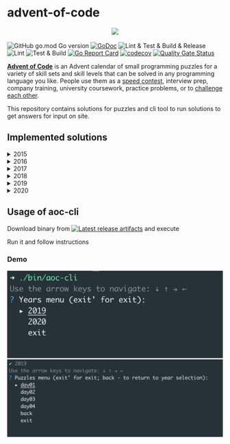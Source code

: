 # advent-of-code
<p align="center">
    <img src="https://user-images.githubusercontent.com/16360374/49324718-7954f100-f4e8-11e8-8ef6-1b701afc504f.png" width="225"/>
</p>  


![GitHub go.mod Go version](https://img.shields.io/github/go-mod/go-version/obalunenko/advent-of-code)
[![GoDoc](https://godoc.org/github.com/obalunenko/advent-of-code?status.svg)](https://godoc.org/github.com/obalunenko/advent-of-code)
![Lint & Test & Build & Release](https://github.com/obalunenko/advent-of-code/workflows/Lint%20&%20Test%20&%20Build%20&%20Release/badge.svg)
![Lint](https://github.com/obalunenko/advent-of-code/workflows/Lint/badge.svg)
![Test & Build](https://github.com/obalunenko/advent-of-code/workflows/Test%20&%20Build/badge.svg)
[![Go Report Card](https://goreportcard.com/badge/github.com/obalunenko/advent-of-code)](https://goreportcard.com/report/github.com/obalunenko/advent-of-code)
[![codecov](https://codecov.io/gh/obalunenko/advent-of-code/branch/master/graph/badge.svg)](https://codecov.io/gh/obalunenko/advent-of-code)
[![Quality Gate Status](https://sonarcloud.io/api/project_badges/measure?project=obalunenko_advent-of-code&metric=alert_status)](https://sonarcloud.io/dashboard?id=obalunenko_advent-of-code)


[**Advent of Code**](http://adventofcode.com/) is an Advent calendar of small programming puzzles for a 
variety of skill sets and skill levels that can be solved in any programming language you like. 
People use them as a [speed contest](https://adventofcode.com/2019/leaderboard), interview prep, company training, 
university coursework, practice problems, 
or to [challenge each other](https://www.reddit.com/r/adventofcode/search?q=flair%3Aupping&restrict_sr=on).

This repository contains solutions for puzzles and cli tool to run solutions to get answers for input on site.

## Implemented solutions

<details>
  <summary>2015</summary>  
    
  - [x] [Day 1: Not Quite Lisp](https://adventofcode.com/2015/day/1)
  - [ ] [Day 2: I Was Told There Would Be No Math](https://adventofcode.com/2015/day/2)
  - [ ] [Day 3: Perfectly Spherical Houses in a Vacuum](https://adventofcode.com/2015/day/3)
  - [ ] [Day 4: The Ideal Stocking Stuffer](https://adventofcode.com/2015/day/4)
  - [ ] [Day 5: Doesn't He Have Intern-Elves For This?](https://adventofcode.com/2015/day/5)
  - [ ] [Day 6: Probably a Fire Hazard](https://adventofcode.com/2015/day/6)
  - [ ] [Day 7: Some Assembly Required](https://adventofcode.com/2015/day/7)
  - [ ] [Day 8: Matchsticks](https://adventofcode.com/2015/day/8)
  - [ ] [Day 9: All in a Single Night](https://adventofcode.com/2015/day/9)
  - [ ] [Day 10: Elves Look, Elves Say](https://adventofcode.com/2015/day/10)
  - [ ] [Day 11: Corporate Policy](https://adventofcode.com/2015/day/11)
  - [ ] [Day 12: JSAbacusFramework.io](https://adventofcode.com/2015/day/12)
  - [ ] [Day 13: Knights of the Dinner Table](https://adventofcode.com/2015/day/13)
  - [ ] [Day 14: Reindeer Olympics](https://adventofcode.com/2015/day/14)
  - [ ] [Day 15: Science for Hungry People](https://adventofcode.com/2015/day/15)
  - [ ] [Day 16: Aunt Sue](https://adventofcode.com/2015/day/16)
  - [ ] [Day 17: No Such Thing as Too Much](https://adventofcode.com/2015/day/17)
  - [ ] [Day 18: Like a GIF For Your Yard](https://adventofcode.com/2015/day/18)
  - [ ] [Day 19: Medicine for Rudolph](https://adventofcode.com/2015/day/19)
  - [ ] [Day 20: Infinite Elves and Infinite Houses](https://adventofcode.com/2015/day/20)
  - [ ] [Day 21: RPG Simulator 20XX](https://adventofcode.com/2015/day/21)
  - [ ] [Day 22: Wizard Simulator 20XX](https://adventofcode.com/2015/day/22)
  - [ ] [Day 23: Opening the Turing Lock](https://adventofcode.com/2015/day/23)
  - [ ] [Day 24: It Hangs in the Balance](https://adventofcode.com/2015/day/24)
  - [ ] [Day 25: Let It Snow](https://adventofcode.com/2015/day/25)
    
</details>


<details>
  <summary>2016</summary>  
    
  - [x] [Day 1: No Time for a Taxicab](https://adventofcode.com/2016/day/1)
  - [ ] [Day 2: Bathroom Security](https://adventofcode.com/2016/day/2)
  - [ ] [Day 3: Squares With Three Sides](https://adventofcode.com/2016/day/3)
  - [ ] [Day 4: Security Through Obscurity](https://adventofcode.com/2016/day/4)
  - [ ] [Day 5: How About a Nice Game of Chess?](https://adventofcode.com/2016/day/5)
  - [ ] [Day 6: Signals and Noise](https://adventofcode.com/2016/day/6)
  - [ ] [Day 7: Internet Protocol Version 7](https://adventofcode.com/2016/day/7)
  - [ ] [Day 8: Two-Factor Authentication](https://adventofcode.com/2016/day/8)
  - [ ] [Day 9: Explosives in Cyberspace](https://adventofcode.com/2016/day/9)
  - [ ] [Day 10: Balance Bots](https://adventofcode.com/2016/day/10)
  - [ ] [Day 11: Radioisotope Thermoelectric Generators](https://adventofcode.com/2016/day/11)
  - [ ] [Day 12: Leonardo's Monorail](https://adventofcode.com/2016/day/12)
  - [ ] [Day 13: A Maze of Twisty Little Cubicles](https://adventofcode.com/2016/day/13)
  - [ ] [Day 14: One-Time Pad](https://adventofcode.com/2016/day/14)
  - [ ] [Day 15: Timing is Everything](https://adventofcode.com/2016/day/15)
  - [ ] [Day 16: Dragon Checksum](https://adventofcode.com/2016/day/16)
  - [ ] [Day 17: Two Steps Forward](https://adventofcode.com/2016/day/17)
  - [ ] [Day 18: Like a Rogue](https://adventofcode.com/2016/day/18)
  - [ ] [Day 19: An Elephant Named Joseph](https://adventofcode.com/2016/day/19)
  - [ ] [Day 20: Firewall Rules](https://adventofcode.com/2016/day/20)
  - [ ] [Day 21: Scrambled Letters and Hash](https://adventofcode.com/2016/day/21)
  - [ ] [Day 22: Grid Computing](https://adventofcode.com/2016/day/22)
  - [ ] [Day 23: Safe Cracking](https://adventofcode.com/2016/day/23)
  - [ ] [Day 24: Air Duct Spelunking](https://adventofcode.com/2016/day/24)
  - [ ] [Day 25: Clock Signal](https://adventofcode.com/2016/day/25)
    
</details>

<details>
  <summary>2017</summary>  
    
  - [x] [Day 1: Inverse Captcha](https://adventofcode.com/2017/day/1)
  - [ ] [Day 2: Corruption Checksum](https://adventofcode.com/2017/day/2)
  - [ ] [Day 3: Spiral Memory](https://adventofcode.com/2017/day/3)
  - [ ] [Day 4: High-Entropy Passphrases](https://adventofcode.com/2017/day/4)
  - [ ] [Day 5: A Maze of Twisty Trampolines, All Alike](https://adventofcode.com/2017/day/5)
  - [ ] [Day 6: Memory Reallocation](https://adventofcode.com/2017/day/6)
  - [ ] [Day 7: Recursive Circus](https://adventofcode.com/2017/day/7)
  - [ ] [Day 8: I Heard You Like Registers](https://adventofcode.com/2017/day/8)
  - [ ] [Day 9: Stream Processing](https://adventofcode.com/2017/day/9)
  - [ ] [Day 10: Knot Hash](https://adventofcode.com/2017/day/10)
  - [ ] [Day 11: Hex Ed](https://adventofcode.com/2017/day/11)
  - [ ] [Day 12: Digital Plumber](https://adventofcode.com/2017/day/12)
  - [ ] [Day 13: Packet Scanners](https://adventofcode.com/2017/day/13)
  - [ ] [Day 14: Disk Defragmentation](https://adventofcode.com/2017/day/14)
  - [ ] [Day 15: Dueling Generators](https://adventofcode.com/2017/day/15)
  - [ ] [Day 16: Permutation Promenade](https://adventofcode.com/2017/day/16)
  - [ ] [Day 17: Spinlock](https://adventofcode.com/2017/day/17)
  - [ ] [Day 18: Duet](https://adventofcode.com/2017/day/18)
  - [ ] [Day 19: A Series of Tubes](https://adventofcode.com/2017/day/19)
  - [ ] [Day 20: Particle Swarm](https://adventofcode.com/2017/day/20)
  - [ ] [Day 21: Fractal Art](https://adventofcode.com/2017/day/21)
  - [ ] [Day 22: Sporifica Virus](https://adventofcode.com/2017/day/22)
  - [ ] [Day 23: Coprocessor Conflagration](https://adventofcode.com/2017/day/23)
  - [ ] [Day 24: Electromagnetic Moat](https://adventofcode.com/2017/day/24)
  - [ ] [Day 25: The Halting Problem](https://adventofcode.com/2017/day/25)
    
</details>

<details>
  <summary>2018</summary>  
    
  - [x] [Day 1: Chronal Calibration](https://adventofcode.com/2018/day/1)
  - [ ] [Day 2: Inventory Management System](https://adventofcode.com/2018/day/2)
  - [ ] [Day 3: No Matter How You Slice It](https://adventofcode.com/2018/day/3)
  - [ ] [Day 4: Repose Record](https://adventofcode.com/2018/day/4)
  - [ ] [Day 5: Alchemical Reduction](https://adventofcode.com/2018/day/5)
  - [ ] [Day 6: Chronal Coordinates](https://adventofcode.com/2018/day/6)
  - [ ] [Day 7: The Sum of Its Parts](https://adventofcode.com/2018/day/7)
  - [ ] [Day 8: Memory Maneuver](https://adventofcode.com/2018/day/8)
  - [ ] [Day 9: Marble Mania](https://adventofcode.com/2018/day/9)
  - [ ] [Day 10: The Stars Align](https://adventofcode.com/2018/day/10)
  - [ ] [Day 11: Chronal Charge](https://adventofcode.com/2018/day/11)
  - [ ] [Day 12: Subterranean Sustainability](https://adventofcode.com/2018/day/12)
  - [ ] [Day 13: Mine Cart Madness](https://adventofcode.com/2018/day/13)
  - [ ] [Day 14: Chocolate Charts](https://adventofcode.com/2018/day/14)
  - [ ] [Day 15: Beverage Bandits](https://adventofcode.com/2018/day/15)
  - [ ] [Day 16: Chronal Classification](https://adventofcode.com/2018/day/16)
  - [ ] [Day 17: Reservoir Research](https://adventofcode.com/2018/day/17)
  - [ ] [Day 18: Settlers of The North Pole](https://adventofcode.com/2018/day/18)
  - [ ] [Day 19: Go With The Flow](https://adventofcode.com/2018/day/19)
  - [ ] [Day 20: A Regular Map](https://adventofcode.com/2018/day/20)
  - [ ] [Day 21: Chronal Conversion](https://adventofcode.com/2018/day/21)
  - [ ] [Day 22: Mode Maze](https://adventofcode.com/2018/day/22)
  - [ ] [Day 23: Experimental Emergency Teleportation](https://adventofcode.com/2018/day/23)
  - [ ] [Day 24: Immune System Simulator 20XX](https://adventofcode.com/2018/day/24)
  - [ ] [Day 25: Four-Dimensional Adventure](https://adventofcode.com/2018/day/25)
  
</details>


<details>
  <summary>2019</summary>  
    
  - [x] [Day 1: The Tyranny of the Rocket Equation](https://adventofcode.com/2019/day/1)
  - [x] [Day 2: 1202 Program Alarm](https://adventofcode.com/2019/day/2)
  - [x] [Day 3: Crossed Wires](https://adventofcode.com/2019/day/3)
  - [x] [Day 4: Secure Container](https://adventofcode.com/2019/day/4)
  - [ ] [Day 5: Sunny with a Chance of Asteroids](https://adventofcode.com/2019/day/5)
  - [ ] [Day 6: Universal Orbit Map](https://adventofcode.com/2019/day/6)
  - [ ] [Day 7: Amplification Circuit](https://adventofcode.com/2019/day/7)
  - [ ] [Day 8: Space Image Format](https://adventofcode.com/2019/day/8)
  - [ ] [Day 9: Sensor Boost](https://adventofcode.com/2019/day/9)
  - [ ] [Day 10: Monitoring Station](https://adventofcode.com/2019/day/10)
  - [ ] [Day 11: Space Police](https://adventofcode.com/2019/day/11)
  - [ ] [Day 12: The N-Body Problem](https://adventofcode.com/2019/day/12)
  - [ ] [Day 13: Care Package](https://adventofcode.com/2019/day/13)
  - [ ] [Day 14: Space Stoichiometry](https://adventofcode.com/2019/day/14)
  - [ ] [Day 15: Oxygen System](https://adventofcode.com/2019/day/15)
  - [ ] [Day 16: Flawed Frequency Transmission](https://adventofcode.com/2019/day/16)
  - [ ] [Day 17: Set and Forget](https://adventofcode.com/2019/day/17)
  - [ ] [Day 18: Many-Worlds Interpretation](https://adventofcode.com/2019/day/18)
  - [ ] [Day 19: Tractor Beam](https://adventofcode.com/2019/day/19)
  - [ ] [Day 20: Donut Maze](https://adventofcode.com/2019/day/20)
  - [ ] [Day 21: Springdroid Adventure](https://adventofcode.com/2019/day/21)
  - [ ] [Day 22: Slam Shuffle](https://adventofcode.com/2019/day/22)
  - [ ] [Day 23: Category Six](https://adventofcode.com/2019/day/23)
  - [ ] [Day 24: Planet of Discord](https://adventofcode.com/2019/day/24)
  - [ ] [Day 25: Cryostasis](https://adventofcode.com/2019/day/25)
    
</details>


<details>
  <summary>2020</summary>  
    
  - [x] [Day 1: Report Repair](https://adventofcode.com/2020/day/1)
  - [x] [Day 2: Password Philosophy](https://adventofcode.com/2020/day/2)
  - [ ] [Day 3: Toboggan Trajectory](https://adventofcode.com/2020/day/3)
  - [ ] [Day 4: Passport Processing](https://adventofcode.com/2020/day/4)
  - [ ] [Day 5: Binary Boarding](https://adventofcode.com/2020/day/5)
  - [ ] [Day 6: Custom Customs](https://adventofcode.com/2020/day/6)
  - [ ] [Day 7: Handy Haversacks](https://adventofcode.com/2020/day/7)
  - [ ] [Day 8: Handheld Halting](https://adventofcode.com/2020/day/8)
  - [ ] [Day 9: Encoding Error](https://adventofcode.com/2020/day/9)
  - [ ] [Day 10: Adapter Array](https://adventofcode.com/2020/day/10)
  - [ ] [Day 11: Seating System](https://adventofcode.com/2020/day/11)
  - [ ] [Day 12: Rain Risk](https://adventofcode.com/2020/day/12)
  - [ ] [Day 13: Shuttle Search](https://adventofcode.com/2020/day/13)
  - [ ] [Day 14: Docking Data](https://adventofcode.com/2020/day/14)
  - [ ] [Day 15: Rambunctious Recitation](https://adventofcode.com/2020/day/15)
  - [ ] [Day 16: Ticket Translation](https://adventofcode.com/2020/day/16)
  - [ ] [Day 17: Conway Cubes](https://adventofcode.com/2020/day/17)
  - [ ] [Day 18: Operation Order](https://adventofcode.com/2020/day/18)
  - [ ] [Day 19: Monster Messages](https://adventofcode.com/2020/day/19)
  - [ ] [Day 20: Jurassic Jigsaw](https://adventofcode.com/2020/day/20)
  - [ ] [Day 21: Allergen Assessment](https://adventofcode.com/2020/day/21)
  - [ ] [Day 22: Crab Combat](https://adventofcode.com/2020/day/22)
  - [ ] [Day 23: Crab Cups](https://adventofcode.com/2020/day/23)
  - [ ] [Day 24: Lobby Layout](https://adventofcode.com/2020/day/24)
  - [ ] [Day 25: Combo Breaker](https://adventofcode.com/2020/day/25)
    
</details>

## Usage of aoc-cli

Download binary from [![Latest release artifacts](https://img.shields.io/badge/artifacts-download-blue.svg)](https://github.com/obalunenko/advent-of-code/releases/latest)
and execute

Run it and follow instructions

### Demo

![cli demo_step_1](.github/images/demo_1.png)
![cli demo_step_2](.github/images/demo_2.png)
